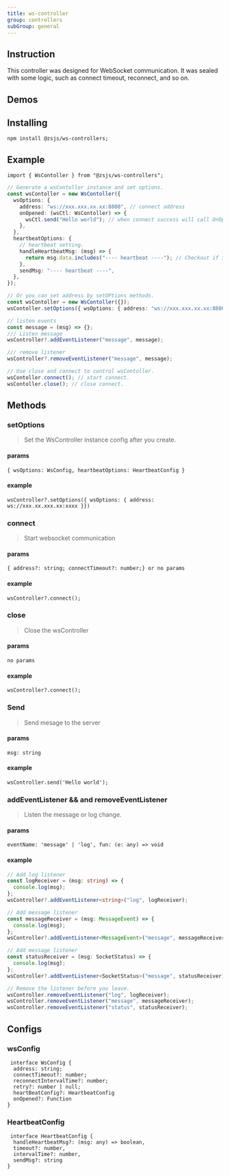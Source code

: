```yaml
---
title: ws-controller
group: controllers
subGroup: general
---
```


## Instruction

This controller was designed for WebSocket communication. It was sealed with some logic, such as connect timeout, reconnect, and so on.

## Demos

<Demo src="./demo/index.tsx" />

## Installing

`npm install @zsjs/ws-controllers;`

## Example

`import { WsContoller } from "@zsjs/ws-controllers";`

```ts
// Generate a wsContoller instance and set options.
const wsContoller = new WsContoller({
  wsOptions: {
    address: "ws://xxx.xxx.xx.xx:8800", // connect address
    onOpened: (wsCtl: WsContoller) => {
      wsCtl.send("Hello world"); // when connect success will call OnOpened function.
    },
  },
  heartbeatOptions: {
    // heartbeat setting.
    handleHeartbeatMsg: (msg) => {
      return msg.data.includes("---- heartbeat ----"); // Checkout if is a heartbeat message.
    },
    sendMsg: "---- heartbeat ----",
  },
});

// Or you can set address by setOPtions methods.
const wsContoller = new WsContoller({});
wsContoller.setOptions({ wsOptions: { address: "ws://xxx.xxx.xx.xx:8800" } });

// listen events
const message = (msg) => {};
/// Listen message
wsController?.addEventListener("message", message);

/// remove listener
wsController?.removeEventListener("message", message);

// Use close and connect to control wsContoller.
wsContoller.connect(); // start connect.
wsContoller.close(); // close connect.
```

## Methods

### setOptions

> Set the WsController instance config after you create.

#### params

`{ wsOptions: WsConfig, heartbeatOptions: HeartbeatConfig }`

#### example

`wsController?.setOptions({ wsOptions: { address: ws://xxx.xx.xxx.xx:xxxx }})`

### connect

> Start websocket communication

#### params

`{ address?: string; connectTimeout?: number;} or no params`

#### example

`wsController?.connect();`

### close

> Close the wsController

#### params

`no params`

#### example

`wsController?.connect();`

### Send

> Send mesage to the server

#### params

`msg: string`

#### example

`wsController.send('Hello world');`

### addEventListener && and removeEventListener

> Listen the message or log change.

#### params

`eventName: 'message' | 'log', fun: (e: any) => void`

#### example

```ts
// Add log listener
const logReceiver = (msg: string) => {
  console.log(msg);
};
wsController?.addEventListener<string>("log", logReceiver);

// Add message listener
const messageReceiver = (msg: MessageEvent) => {
  console.log(msg);
};
wsController?.addEventListener<MessageEvent>("message", messageReceiver);

// Add message listener
const statusReceiver = (msg: SocketStatus) => {
  console.log(msg);
};
wsController?.addEventListener<SocketStatus>("message", statusReceiver);

// Remove the listener before you leave.
wsController.removeEventListener("log", logReceiver);
wsController.removeEventListener("message", messageReceiver);
wsController.removeEventListener("status", statusReceiver);
```

## Configs

### wsConfig

```TS
 interface WsConfig {
  address: string;
  connectTimeout?: number;
  reconnectIntervalTime?: number;
  retry?: number | null;
  heartBeatConfig?: HeartbeatConfig
  onOpened?: Function
}
```

### HeartbeatConfig

```TS
 interface HeartbeatConfig {
  handleHeartbeatMsg?: (msg: any) => boolean,
  timeout?: number,
  intervalTime?: number,
  sendMsg?: string
}
```
